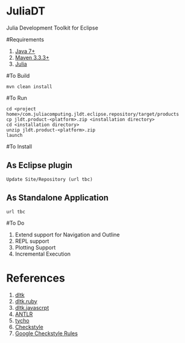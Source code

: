 # JuliaDT

Julia Development Toolkit for Eclipse

#Requirements

1. [Java 7+](http://www.oracle.com/technetwork/java/javase/overview/index.html)
2. [Maven  3.3.3+](https://maven.apache.org/)
3. [Julia](http://julialang.org/downloads/)


#To Build

    mvn clean install

#To Run 

    cd <project home>/com.juliacomputing.jldt.eclipse.repository/target/products
    cp jldt.product-<platform>.zip <installation directory>
    cd <installation directory>
    unzip jldt.product-<platform>.zip
    launch

#To Install

## As Eclipse plugin
    
    Update Site/Repository (url tbc)

## As Standalone Application    
    
    url tbc
  
#To Do    
    
1. Extend support for Navigation and Outline
2. REPL support
3. Plotting Support
4. Incremental Execution

 
# References

1. [dltk](https://wiki.eclipse.org/DLTK)
2. [dltk.ruby](https://github.com/eclipse/dltk.ruby)
3. [dltk.javascrpt](https://github.com/eclipse/dltk.javascript)
4. [ANTLR](http://www.ANTLR.org)
5. [tycho](https://eclipse.org/tycho/)
6. [Checkstyle](http://eclipse-cs.sourceforge.net/#!/)
7. [Google Checkstyle Rules](https://github.com/checkstyle/checkstyle/blob/master/src/main/resources/google_checks.xml)

    
 
